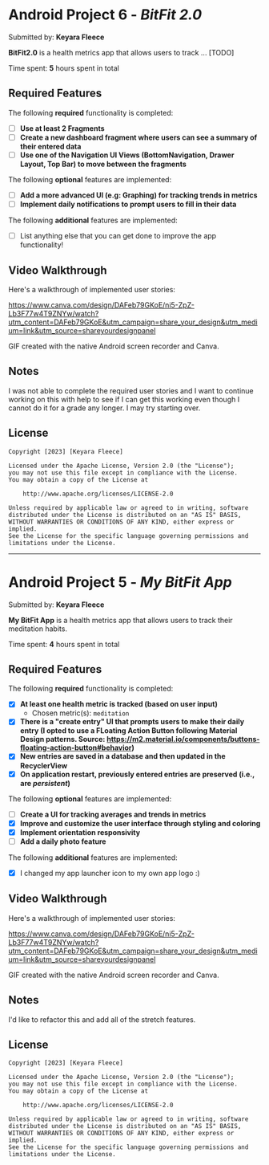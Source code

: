 # Android Project 6 - *BitFit 2.0*

Submitted by: **Keyara Fleece**

**BitFit2.0** is a health metrics app that allows users to track ... [TODO] 

Time spent: **5** hours spent in total

## Required Features

The following **required** functionality is completed:

- [ ] **Use at least 2 Fragments**
- [ ] **Create a new dashboard fragment where users can see a summary of their entered data**
- [ ] **Use one of the Navigation UI Views (BottomNavigation, Drawer Layout, Top Bar) to move between the fragments**

The following **optional** features are implemented:

- [ ] **Add a more advanced UI (e.g: Graphing) for tracking trends in metrics**
- [ ] **Implement daily notifications to prompt users to fill in their data**

The following **additional** features are implemented:

- [ ] List anything else that you can get done to improve the app functionality!

## Video Walkthrough

Here's a walkthrough of implemented user stories:

https://www.canva.com/design/DAFeb79GKoE/ni5-ZpZ-Lb3F77w4T9ZNYw/watch?utm_content=DAFeb79GKoE&utm_campaign=share_your_design&utm_medium=link&utm_source=shareyourdesignpanel

GIF created with the native Android screen recorder and Canva.
<!-- Recommended tools:
[Kap](https://getkap.co/) for macOS
[ScreenToGif](https://www.screentogif.com/) for Windows
[peek](https://github.com/phw/peek) for Linux. -->

## Notes
I was not able to complete the required user stories and I want to continue working on this with help to see if I can get this working even though I cannot do it for a grade any longer. I may try starting over.

## License

    Copyright [2023] [Keyara Fleece]

    Licensed under the Apache License, Version 2.0 (the "License");
    you may not use this file except in compliance with the License.
    You may obtain a copy of the License at

        http://www.apache.org/licenses/LICENSE-2.0

    Unless required by applicable law or agreed to in writing, software
    distributed under the License is distributed on an "AS IS" BASIS,
    WITHOUT WARRANTIES OR CONDITIONS OF ANY KIND, either express or implied.
    See the License for the specific language governing permissions and
    limitations under the License.
__________________________________________________________________________________________________________________________________________________

# Android Project 5 - *My BitFit App*

Submitted by: **Keyara Fleece**

**My BitFit App** is a health metrics app that allows users to track their meditation habits.

Time spent: **4** hours spent in total

## Required Features

The following **required** functionality is completed:

- [X] **At least one health metric is tracked (based on user input)**
  - Chosen metric(s): `meditation`
- [X] **There is a "create entry" UI that prompts users to make their daily entry (I opted to use a FLoating Action Button following Material Design patterns. 
Source: https://m2.material.io/components/buttons-floating-action-button#behavior)**
- [X] **New entries are saved in a database and then updated in the RecyclerView**
- [X] **On application restart, previously entered entries are preserved (i.e., are *persistent*)**
 
The following **optional** features are implemented:

- [ ] **Create a UI for tracking averages and trends in metrics**
- [X] **Improve and customize the user interface through styling and coloring**
- [X] **Implement orientation responsivity**
- [ ] **Add a daily photo feature**

The following **additional** features are implemented:

- [X] I changed my app launcher icon to my own app logo :)

## Video Walkthrough

Here's a walkthrough of implemented user stories:

https://www.canva.com/design/DAFeb79GKoE/ni5-ZpZ-Lb3F77w4T9ZNYw/watch?utm_content=DAFeb79GKoE&utm_campaign=share_your_design&utm_medium=link&utm_source=shareyourdesignpanel

GIF created with the native Android screen recorder and Canva.
<!-- Recommended tools:
[Kap](https://getkap.co/) for macOS
[ScreenToGif](https://www.screentogif.com/) for Windows
[peek](https://github.com/phw/peek) for Linux. -->

## Notes

I'd like to refactor this and add all of the stretch features.

## License

    Copyright [2023] [Keyara Fleece]

    Licensed under the Apache License, Version 2.0 (the "License");
    you may not use this file except in compliance with the License.
    You may obtain a copy of the License at

        http://www.apache.org/licenses/LICENSE-2.0

    Unless required by applicable law or agreed to in writing, software
    distributed under the License is distributed on an "AS IS" BASIS,
    WITHOUT WARRANTIES OR CONDITIONS OF ANY KIND, either express or implied.
    See the License for the specific language governing permissions and
    limitations under the License.
